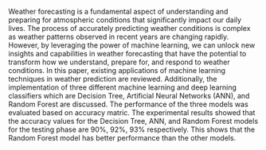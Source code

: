 Weather forecasting is a fundamental aspect of understanding and preparing for atmospheric conditions that significantly impact our daily lives. The process of accurately predicting weather conditions is complex as weather patterns observed in recent years are changing rapidly. However, by leveraging the power of machine learning, we can unlock new insights and capabilities in weather forecasting that have the potential to transform how we understand, prepare for, and respond to weather conditions. In this paper, existing applications of machine learning techniques in weather prediction are reviewed. Additionally, the implementation of three different machine learning and deep learning classifiers which are Decision Tree, Artificial Neural Networks (ANN), and Random Forest are discussed. The performance of the three models was evaluated based on accuracy matric. The experimental results showed that the accuracy values for the Decision Tree, ANN, and Random Forest models for the testing phase are 90%, 92%, 93% respectively. This shows that the Random Forest model has better performance than the other models.
